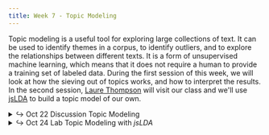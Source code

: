 ```yaml
---
title: Week 7 - Topic Modeling
---
```

Topic modeling is a useful tool for exploring large collections of text. It can be used to identify themes in a corpus, to identify outliers, and to explore the relationships between different texts. It is a form of unsupervised machine learning, which means that it does not require a human to provide a training set of labeled data. During the first session of this week, we will look at how the sieving out of topics works, and how to interpret the results. In the second session, [Laure Thompson](https://cdh.princeton.edu/people/laure-thompson/) will visit our class and we'll use [jsLDA](https://mimno.infosci.cornell.edu/jsLDA/) to build a topic model of our own.

<details>
  <summary class="session-summary">
    <span class="arrow">↪</span>
    <span class="date-label">Oct 22</span>
    <span class="label label-blue">Discussion</span>
    <span class="session-title">Topic Modeling</span>
  </summary>
  <div markdown="1">
- Slides (_coming soon!_)
<!-- - Pre-Class Reflection <small>&rarr; **Perusall annotations not required for these readings.**</small>
  - [Froehlich, Heather. _Moby Dick Is About Whales, or Why Should We Count Words?_](https://hfroehli.ch/2019/09/27/moby-dick-is-about-whales-or-why-should-we-count-words/).
  - [Blei, David M. “Topic Modeling and Digital Humanities.”](https://journalofdigitalhumanities.org/2-1/topic-modeling-and-digital-humanities-by-david-m-blei/) _Journal of Digital Humanities_, vol. 2, no. 1, 2012.
  - [Nelson, Robert K. _Mining the Dispatch_](https://dsl.richmond.edu/dispatch/).
  - **Post your reflection in the** <a href="https://introtodh-fall2024.slack.com/archives/C07JYA7QTM0" style="color: #ee6374;">**#reflections** </a>**channel on Slack** <a style="color: #ee6374;">**no later than 11:59PM on the day before our class.**</a> -->

</div>
</details>

<details>
  <summary class="session-summary">
    <span class="arrow">↪</span>
    <span class="date-label">Oct 24</span>
    <span class="label label-red">Lab</span>
    <span class="session-title">Topic Modeling with <i>jsLDA</i></span>
  </summary>
  <div markdown="1">
<!-- - Slides (_coming soon!_), data, and other resources (prepared and taught by [dr. Laure Thompson](https://cdh.princeton.edu/people/laure-thompson/)):
  - [jsLDA website](https://mimno.infosci.cornell.edu/jsLDA/)
  - [Data](https://drive.google.com/drive/folders/10Wg9n4IutZanknePYxOSONTGm0lseFep?usp=sharing)
  - [Themes identified from 3,000 volumes of Speculative Fiction (SF)](https://mimno.infosci.cornell.edu/sf/) from the [HathiTrust](https://www.hathitrust.org/) digital library.
- Pre-Class Reflection <small>&rarr; **Perusall annotations not required for these readings.**</small>
  - [Boyd-Graber, Jordan, et al. “Applications of Topic Models.”](https://app.perusall.com/courses/introdh24/boyd-graber-et-al-2017-applications-of-topic-models) _Foundations and Trends in Information Retrieval_, vol. 11, no. 2–3, 2017, pp. 143–296. <small>&rarr; This is a big one! No need to read in depth; become acquainted with chapters 1.1, 1.2 (+ 1.3 if you want to get a bit more technical), chapter 3, and chapter 6.</small>
  - [Antoniak, Maria. _A Computational Reading of a Birth Stories Community_](https://maria-antoniak.github.io//2019/11/04/computational-reading-birth-stories.html). 5 Nov. 2019.
  - **Post your reflection in the** <a href="https://introtodh-fall2024.slack.com/archives/C07JYA7QTM0" style="color: #ee6374;">**#reflections** </a>**channel on Slack** <a style="color: #ee6374;">**no later than 11:59PM on the day before our class.**</a> -->

</div>
</details>
